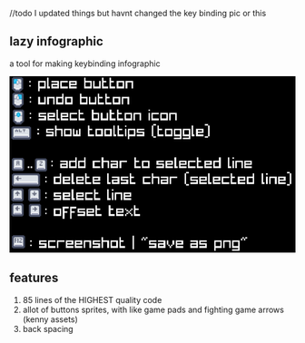 //todo I updated things but havnt changed the key binding pic or this


## lazy infographic

a tool for making keybinding infographic

![keybinds](lazyinfo.png)

## features

1. 85 lines of the HIGHEST quality code
2. allot of buttons sprites, with like game pads and fighting game arrows (kenny assets)
3. back spacing

